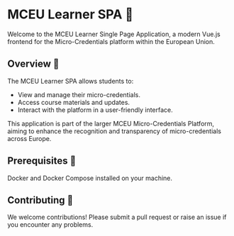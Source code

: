 # MCEU Learner SPA 📘

Welcome to the MCEU Learner Single Page Application, a modern Vue.js frontend for the Micro-Credentials platform within the European Union.

## Overview 🚀

The MCEU Learner SPA allows students to:

- View and manage their micro-credentials.
- Access course materials and updates.
- Interact with the platform in a user-friendly interface.

This application is part of the larger MCEU Micro-Credentials Platform, aiming to enhance the recognition and transparency of micro-credentials across Europe.

## Prerequisites 🔧

Docker and Docker Compose installed on your machine.

## Contributing 🤝

We welcome contributions! Please submit a pull request or raise an issue if you encounter any problems.
